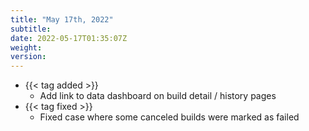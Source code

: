 ```yaml
---
title: "May 17th, 2022"
subtitle:
date: 2022-05-17T01:35:07Z
weight:
version:
---
```


- {{< tag added >}}
    - Add link to data dashboard on build detail / history pages
- {{< tag fixed >}}
    - Fixed case where some canceled builds were marked as failed
